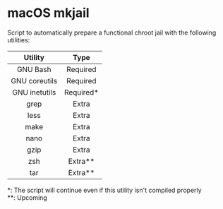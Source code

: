 # macOS mkjail
Script to automatically prepare a functional chroot jail with the following utilities:

| Utility       | Type       |
|:-------------:|:----------:|
| GNU Bash      | Required   |
| GNU coreutils | Required   |
| GNU inetutils | Required\* |
| grep          | Extra      |
| less          | Extra      |
| make          | Extra      |
| nano          | Extra      |
| gzip          | Extra      |
| zsh           | Extra\*\*  |
| tar           | Extra\*\*  |

\*: The script will continue even if this utility isn't compiled properly  
\*\*: Upcoming
